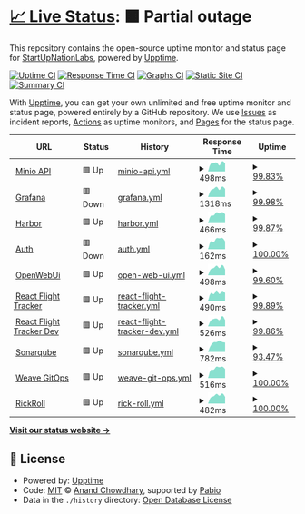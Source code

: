# [📈 Live Status](https://StartUpNationLabs.github.io/KubernetesUpptime): <!--live status--> **🟧 Partial outage**

This repository contains the open-source uptime monitor and status page for [StartUpNationLabs](https://StartUpNationLabs.github.io/KubernetesUpptime), powered by [Upptime](https://github.com/upptime/upptime).

[![Uptime CI](https://github.com/StartUpNationLabs/KubernetesUpptime/workflows/Uptime%20CI/badge.svg)](https://github.com/StartUpNationLabs/KubernetesUpptime/actions?query=workflow%3A%22Uptime+CI%22)
[![Response Time CI](https://github.com/StartUpNationLabs/KubernetesUpptime/workflows/Response%20Time%20CI/badge.svg)](https://github.com/StartUpNationLabs/KubernetesUpptime/actions?query=workflow%3A%22Response+Time+CI%22)
[![Graphs CI](https://github.com/StartUpNationLabs/KubernetesUpptime/workflows/Graphs%20CI/badge.svg)](https://github.com/StartUpNationLabs/KubernetesUpptime/actions?query=workflow%3A%22Graphs+CI%22)
[![Static Site CI](https://github.com/StartUpNationLabs/KubernetesUpptime/workflows/Static%20Site%20CI/badge.svg)](https://github.com/StartUpNationLabs/KubernetesUpptime/actions?query=workflow%3A%22Static+Site+CI%22)
[![Summary CI](https://github.com/StartUpNationLabs/KubernetesUpptime/workflows/Summary%20CI/badge.svg)](https://github.com/StartUpNationLabs/KubernetesUpptime/actions?query=workflow%3A%22Summary+CI%22)

With [Upptime](https://upptime.js.org), you can get your own unlimited and free uptime monitor and status page, powered entirely by a GitHub repository. We use [Issues](https://github.com/StartUpNationLabs/KubernetesUpptime/issues) as incident reports, [Actions](https://github.com/StartUpNationLabs/KubernetesUpptime/actions) as uptime monitors, and [Pages](https://StartUpNationLabs.github.io/KubernetesUpptime) for the status page.

<!--start: status pages-->
<!-- This summary is generated by Upptime (https://github.com/upptime/upptime) -->
<!-- Do not edit this manually, your changes will be overwritten -->
<!-- prettier-ignore -->
| URL | Status | History | Response Time | Uptime |
| --- | ------ | ------- | ------------- | ------ |
| <img alt="" src="https://icons.duckduckgo.com/ip3/api.minio-main.storage.apoorva64.com.ico" height="13"> [Minio API](https://api.minio-main.storage.apoorva64.com/minio/health/live) | 🟩 Up | [minio-api.yml](https://github.com/StartUpNationLabs/KubernetesUpptime/commits/HEAD/history/minio-api.yml) | <details><summary><img alt="Response time graph" src="./graphs/minio-api/response-time-week.png" height="20"> 498ms</summary><br><a href="https://StartUpNationLabs.github.io/KubernetesUpptime/history/minio-api"><img alt="Response time 498" src="https://img.shields.io/endpoint?url=https%3A%2F%2Fraw.githubusercontent.com%2FStartUpNationLabs%2FKubernetesUpptime%2FHEAD%2Fapi%2Fminio-api%2Fresponse-time.json"></a><br><a href="https://StartUpNationLabs.github.io/KubernetesUpptime/history/minio-api"><img alt="24-hour response time 488" src="https://img.shields.io/endpoint?url=https%3A%2F%2Fraw.githubusercontent.com%2FStartUpNationLabs%2FKubernetesUpptime%2FHEAD%2Fapi%2Fminio-api%2Fresponse-time-day.json"></a><br><a href="https://StartUpNationLabs.github.io/KubernetesUpptime/history/minio-api"><img alt="7-day response time 498" src="https://img.shields.io/endpoint?url=https%3A%2F%2Fraw.githubusercontent.com%2FStartUpNationLabs%2FKubernetesUpptime%2FHEAD%2Fapi%2Fminio-api%2Fresponse-time-week.json"></a><br><a href="https://StartUpNationLabs.github.io/KubernetesUpptime/history/minio-api"><img alt="30-day response time 498" src="https://img.shields.io/endpoint?url=https%3A%2F%2Fraw.githubusercontent.com%2FStartUpNationLabs%2FKubernetesUpptime%2FHEAD%2Fapi%2Fminio-api%2Fresponse-time-month.json"></a><br><a href="https://StartUpNationLabs.github.io/KubernetesUpptime/history/minio-api"><img alt="1-year response time 498" src="https://img.shields.io/endpoint?url=https%3A%2F%2Fraw.githubusercontent.com%2FStartUpNationLabs%2FKubernetesUpptime%2FHEAD%2Fapi%2Fminio-api%2Fresponse-time-year.json"></a></details> | <details><summary><a href="https://StartUpNationLabs.github.io/KubernetesUpptime/history/minio-api">99.83%</a></summary><a href="https://StartUpNationLabs.github.io/KubernetesUpptime/history/minio-api"><img alt="All-time uptime 99.83%" src="https://img.shields.io/endpoint?url=https%3A%2F%2Fraw.githubusercontent.com%2FStartUpNationLabs%2FKubernetesUpptime%2FHEAD%2Fapi%2Fminio-api%2Fuptime.json"></a><br><a href="https://StartUpNationLabs.github.io/KubernetesUpptime/history/minio-api"><img alt="24-hour uptime 99.31%" src="https://img.shields.io/endpoint?url=https%3A%2F%2Fraw.githubusercontent.com%2FStartUpNationLabs%2FKubernetesUpptime%2FHEAD%2Fapi%2Fminio-api%2Fuptime-day.json"></a><br><a href="https://StartUpNationLabs.github.io/KubernetesUpptime/history/minio-api"><img alt="7-day uptime 99.83%" src="https://img.shields.io/endpoint?url=https%3A%2F%2Fraw.githubusercontent.com%2FStartUpNationLabs%2FKubernetesUpptime%2FHEAD%2Fapi%2Fminio-api%2Fuptime-week.json"></a><br><a href="https://StartUpNationLabs.github.io/KubernetesUpptime/history/minio-api"><img alt="30-day uptime 99.83%" src="https://img.shields.io/endpoint?url=https%3A%2F%2Fraw.githubusercontent.com%2FStartUpNationLabs%2FKubernetesUpptime%2FHEAD%2Fapi%2Fminio-api%2Fuptime-month.json"></a><br><a href="https://StartUpNationLabs.github.io/KubernetesUpptime/history/minio-api"><img alt="1-year uptime 99.83%" src="https://img.shields.io/endpoint?url=https%3A%2F%2Fraw.githubusercontent.com%2FStartUpNationLabs%2FKubernetesUpptime%2FHEAD%2Fapi%2Fminio-api%2Fuptime-year.json"></a></details>
| <img alt="" src="https://icons.duckduckgo.com/ip3/grafana.monitoring.apoorva64.com.ico" height="13"> [Grafana](https://grafana.monitoring.apoorva64.com) | 🟥 Down | [grafana.yml](https://github.com/StartUpNationLabs/KubernetesUpptime/commits/HEAD/history/grafana.yml) | <details><summary><img alt="Response time graph" src="./graphs/grafana/response-time-week.png" height="20"> 1318ms</summary><br><a href="https://StartUpNationLabs.github.io/KubernetesUpptime/history/grafana"><img alt="Response time 1318" src="https://img.shields.io/endpoint?url=https%3A%2F%2Fraw.githubusercontent.com%2FStartUpNationLabs%2FKubernetesUpptime%2FHEAD%2Fapi%2Fgrafana%2Fresponse-time.json"></a><br><a href="https://StartUpNationLabs.github.io/KubernetesUpptime/history/grafana"><img alt="24-hour response time 1274" src="https://img.shields.io/endpoint?url=https%3A%2F%2Fraw.githubusercontent.com%2FStartUpNationLabs%2FKubernetesUpptime%2FHEAD%2Fapi%2Fgrafana%2Fresponse-time-day.json"></a><br><a href="https://StartUpNationLabs.github.io/KubernetesUpptime/history/grafana"><img alt="7-day response time 1318" src="https://img.shields.io/endpoint?url=https%3A%2F%2Fraw.githubusercontent.com%2FStartUpNationLabs%2FKubernetesUpptime%2FHEAD%2Fapi%2Fgrafana%2Fresponse-time-week.json"></a><br><a href="https://StartUpNationLabs.github.io/KubernetesUpptime/history/grafana"><img alt="30-day response time 1318" src="https://img.shields.io/endpoint?url=https%3A%2F%2Fraw.githubusercontent.com%2FStartUpNationLabs%2FKubernetesUpptime%2FHEAD%2Fapi%2Fgrafana%2Fresponse-time-month.json"></a><br><a href="https://StartUpNationLabs.github.io/KubernetesUpptime/history/grafana"><img alt="1-year response time 1318" src="https://img.shields.io/endpoint?url=https%3A%2F%2Fraw.githubusercontent.com%2FStartUpNationLabs%2FKubernetesUpptime%2FHEAD%2Fapi%2Fgrafana%2Fresponse-time-year.json"></a></details> | <details><summary><a href="https://StartUpNationLabs.github.io/KubernetesUpptime/history/grafana">99.98%</a></summary><a href="https://StartUpNationLabs.github.io/KubernetesUpptime/history/grafana"><img alt="All-time uptime 99.98%" src="https://img.shields.io/endpoint?url=https%3A%2F%2Fraw.githubusercontent.com%2FStartUpNationLabs%2FKubernetesUpptime%2FHEAD%2Fapi%2Fgrafana%2Fuptime.json"></a><br><a href="https://StartUpNationLabs.github.io/KubernetesUpptime/history/grafana"><img alt="24-hour uptime 99.88%" src="https://img.shields.io/endpoint?url=https%3A%2F%2Fraw.githubusercontent.com%2FStartUpNationLabs%2FKubernetesUpptime%2FHEAD%2Fapi%2Fgrafana%2Fuptime-day.json"></a><br><a href="https://StartUpNationLabs.github.io/KubernetesUpptime/history/grafana"><img alt="7-day uptime 99.98%" src="https://img.shields.io/endpoint?url=https%3A%2F%2Fraw.githubusercontent.com%2FStartUpNationLabs%2FKubernetesUpptime%2FHEAD%2Fapi%2Fgrafana%2Fuptime-week.json"></a><br><a href="https://StartUpNationLabs.github.io/KubernetesUpptime/history/grafana"><img alt="30-day uptime 99.98%" src="https://img.shields.io/endpoint?url=https%3A%2F%2Fraw.githubusercontent.com%2FStartUpNationLabs%2FKubernetesUpptime%2FHEAD%2Fapi%2Fgrafana%2Fuptime-month.json"></a><br><a href="https://StartUpNationLabs.github.io/KubernetesUpptime/history/grafana"><img alt="1-year uptime 99.98%" src="https://img.shields.io/endpoint?url=https%3A%2F%2Fraw.githubusercontent.com%2FStartUpNationLabs%2FKubernetesUpptime%2FHEAD%2Fapi%2Fgrafana%2Fuptime-year.json"></a></details>
| <img alt="" src="https://icons.duckduckgo.com/ip3/harbor.devops-tools.apoorva64.com.ico" height="13"> [Harbor](https://harbor.devops-tools.apoorva64.com) | 🟩 Up | [harbor.yml](https://github.com/StartUpNationLabs/KubernetesUpptime/commits/HEAD/history/harbor.yml) | <details><summary><img alt="Response time graph" src="./graphs/harbor/response-time-week.png" height="20"> 466ms</summary><br><a href="https://StartUpNationLabs.github.io/KubernetesUpptime/history/harbor"><img alt="Response time 466" src="https://img.shields.io/endpoint?url=https%3A%2F%2Fraw.githubusercontent.com%2FStartUpNationLabs%2FKubernetesUpptime%2FHEAD%2Fapi%2Fharbor%2Fresponse-time.json"></a><br><a href="https://StartUpNationLabs.github.io/KubernetesUpptime/history/harbor"><img alt="24-hour response time 426" src="https://img.shields.io/endpoint?url=https%3A%2F%2Fraw.githubusercontent.com%2FStartUpNationLabs%2FKubernetesUpptime%2FHEAD%2Fapi%2Fharbor%2Fresponse-time-day.json"></a><br><a href="https://StartUpNationLabs.github.io/KubernetesUpptime/history/harbor"><img alt="7-day response time 466" src="https://img.shields.io/endpoint?url=https%3A%2F%2Fraw.githubusercontent.com%2FStartUpNationLabs%2FKubernetesUpptime%2FHEAD%2Fapi%2Fharbor%2Fresponse-time-week.json"></a><br><a href="https://StartUpNationLabs.github.io/KubernetesUpptime/history/harbor"><img alt="30-day response time 466" src="https://img.shields.io/endpoint?url=https%3A%2F%2Fraw.githubusercontent.com%2FStartUpNationLabs%2FKubernetesUpptime%2FHEAD%2Fapi%2Fharbor%2Fresponse-time-month.json"></a><br><a href="https://StartUpNationLabs.github.io/KubernetesUpptime/history/harbor"><img alt="1-year response time 466" src="https://img.shields.io/endpoint?url=https%3A%2F%2Fraw.githubusercontent.com%2FStartUpNationLabs%2FKubernetesUpptime%2FHEAD%2Fapi%2Fharbor%2Fresponse-time-year.json"></a></details> | <details><summary><a href="https://StartUpNationLabs.github.io/KubernetesUpptime/history/harbor">99.87%</a></summary><a href="https://StartUpNationLabs.github.io/KubernetesUpptime/history/harbor"><img alt="All-time uptime 99.87%" src="https://img.shields.io/endpoint?url=https%3A%2F%2Fraw.githubusercontent.com%2FStartUpNationLabs%2FKubernetesUpptime%2FHEAD%2Fapi%2Fharbor%2Fuptime.json"></a><br><a href="https://StartUpNationLabs.github.io/KubernetesUpptime/history/harbor"><img alt="24-hour uptime 99.30%" src="https://img.shields.io/endpoint?url=https%3A%2F%2Fraw.githubusercontent.com%2FStartUpNationLabs%2FKubernetesUpptime%2FHEAD%2Fapi%2Fharbor%2Fuptime-day.json"></a><br><a href="https://StartUpNationLabs.github.io/KubernetesUpptime/history/harbor"><img alt="7-day uptime 99.87%" src="https://img.shields.io/endpoint?url=https%3A%2F%2Fraw.githubusercontent.com%2FStartUpNationLabs%2FKubernetesUpptime%2FHEAD%2Fapi%2Fharbor%2Fuptime-week.json"></a><br><a href="https://StartUpNationLabs.github.io/KubernetesUpptime/history/harbor"><img alt="30-day uptime 99.87%" src="https://img.shields.io/endpoint?url=https%3A%2F%2Fraw.githubusercontent.com%2FStartUpNationLabs%2FKubernetesUpptime%2FHEAD%2Fapi%2Fharbor%2Fuptime-month.json"></a><br><a href="https://StartUpNationLabs.github.io/KubernetesUpptime/history/harbor"><img alt="1-year uptime 99.87%" src="https://img.shields.io/endpoint?url=https%3A%2F%2Fraw.githubusercontent.com%2FStartUpNationLabs%2FKubernetesUpptime%2FHEAD%2Fapi%2Fharbor%2Fuptime-year.json"></a></details>
| <img alt="" src="https://icons.duckduckgo.com/ip3/keycloak.auth.apoorva64.com.ico" height="13"> [Auth](https://keycloak.auth.apoorva64.com) | 🟥 Down | [auth.yml](https://github.com/StartUpNationLabs/KubernetesUpptime/commits/HEAD/history/auth.yml) | <details><summary><img alt="Response time graph" src="./graphs/auth/response-time-week.png" height="20"> 162ms</summary><br><a href="https://StartUpNationLabs.github.io/KubernetesUpptime/history/auth"><img alt="Response time 162" src="https://img.shields.io/endpoint?url=https%3A%2F%2Fraw.githubusercontent.com%2FStartUpNationLabs%2FKubernetesUpptime%2FHEAD%2Fapi%2Fauth%2Fresponse-time.json"></a><br><a href="https://StartUpNationLabs.github.io/KubernetesUpptime/history/auth"><img alt="24-hour response time 134" src="https://img.shields.io/endpoint?url=https%3A%2F%2Fraw.githubusercontent.com%2FStartUpNationLabs%2FKubernetesUpptime%2FHEAD%2Fapi%2Fauth%2Fresponse-time-day.json"></a><br><a href="https://StartUpNationLabs.github.io/KubernetesUpptime/history/auth"><img alt="7-day response time 162" src="https://img.shields.io/endpoint?url=https%3A%2F%2Fraw.githubusercontent.com%2FStartUpNationLabs%2FKubernetesUpptime%2FHEAD%2Fapi%2Fauth%2Fresponse-time-week.json"></a><br><a href="https://StartUpNationLabs.github.io/KubernetesUpptime/history/auth"><img alt="30-day response time 162" src="https://img.shields.io/endpoint?url=https%3A%2F%2Fraw.githubusercontent.com%2FStartUpNationLabs%2FKubernetesUpptime%2FHEAD%2Fapi%2Fauth%2Fresponse-time-month.json"></a><br><a href="https://StartUpNationLabs.github.io/KubernetesUpptime/history/auth"><img alt="1-year response time 162" src="https://img.shields.io/endpoint?url=https%3A%2F%2Fraw.githubusercontent.com%2FStartUpNationLabs%2FKubernetesUpptime%2FHEAD%2Fapi%2Fauth%2Fresponse-time-year.json"></a></details> | <details><summary><a href="https://StartUpNationLabs.github.io/KubernetesUpptime/history/auth">100.00%</a></summary><a href="https://StartUpNationLabs.github.io/KubernetesUpptime/history/auth"><img alt="All-time uptime 100.00%" src="https://img.shields.io/endpoint?url=https%3A%2F%2Fraw.githubusercontent.com%2FStartUpNationLabs%2FKubernetesUpptime%2FHEAD%2Fapi%2Fauth%2Fuptime.json"></a><br><a href="https://StartUpNationLabs.github.io/KubernetesUpptime/history/auth"><img alt="24-hour uptime 99.98%" src="https://img.shields.io/endpoint?url=https%3A%2F%2Fraw.githubusercontent.com%2FStartUpNationLabs%2FKubernetesUpptime%2FHEAD%2Fapi%2Fauth%2Fuptime-day.json"></a><br><a href="https://StartUpNationLabs.github.io/KubernetesUpptime/history/auth"><img alt="7-day uptime 100.00%" src="https://img.shields.io/endpoint?url=https%3A%2F%2Fraw.githubusercontent.com%2FStartUpNationLabs%2FKubernetesUpptime%2FHEAD%2Fapi%2Fauth%2Fuptime-week.json"></a><br><a href="https://StartUpNationLabs.github.io/KubernetesUpptime/history/auth"><img alt="30-day uptime 100.00%" src="https://img.shields.io/endpoint?url=https%3A%2F%2Fraw.githubusercontent.com%2FStartUpNationLabs%2FKubernetesUpptime%2FHEAD%2Fapi%2Fauth%2Fuptime-month.json"></a><br><a href="https://StartUpNationLabs.github.io/KubernetesUpptime/history/auth"><img alt="1-year uptime 100.00%" src="https://img.shields.io/endpoint?url=https%3A%2F%2Fraw.githubusercontent.com%2FStartUpNationLabs%2FKubernetesUpptime%2FHEAD%2Fapi%2Fauth%2Fuptime-year.json"></a></details>
| <img alt="" src="https://icons.duckduckgo.com/ip3/open-webui.ai.apoorva64.com.ico" height="13"> [OpenWebUi](https://open-webui.ai.apoorva64.com) | 🟩 Up | [open-web-ui.yml](https://github.com/StartUpNationLabs/KubernetesUpptime/commits/HEAD/history/open-web-ui.yml) | <details><summary><img alt="Response time graph" src="./graphs/open-web-ui/response-time-week.png" height="20"> 498ms</summary><br><a href="https://StartUpNationLabs.github.io/KubernetesUpptime/history/open-web-ui"><img alt="Response time 498" src="https://img.shields.io/endpoint?url=https%3A%2F%2Fraw.githubusercontent.com%2FStartUpNationLabs%2FKubernetesUpptime%2FHEAD%2Fapi%2Fopen-web-ui%2Fresponse-time.json"></a><br><a href="https://StartUpNationLabs.github.io/KubernetesUpptime/history/open-web-ui"><img alt="24-hour response time 390" src="https://img.shields.io/endpoint?url=https%3A%2F%2Fraw.githubusercontent.com%2FStartUpNationLabs%2FKubernetesUpptime%2FHEAD%2Fapi%2Fopen-web-ui%2Fresponse-time-day.json"></a><br><a href="https://StartUpNationLabs.github.io/KubernetesUpptime/history/open-web-ui"><img alt="7-day response time 498" src="https://img.shields.io/endpoint?url=https%3A%2F%2Fraw.githubusercontent.com%2FStartUpNationLabs%2FKubernetesUpptime%2FHEAD%2Fapi%2Fopen-web-ui%2Fresponse-time-week.json"></a><br><a href="https://StartUpNationLabs.github.io/KubernetesUpptime/history/open-web-ui"><img alt="30-day response time 498" src="https://img.shields.io/endpoint?url=https%3A%2F%2Fraw.githubusercontent.com%2FStartUpNationLabs%2FKubernetesUpptime%2FHEAD%2Fapi%2Fopen-web-ui%2Fresponse-time-month.json"></a><br><a href="https://StartUpNationLabs.github.io/KubernetesUpptime/history/open-web-ui"><img alt="1-year response time 498" src="https://img.shields.io/endpoint?url=https%3A%2F%2Fraw.githubusercontent.com%2FStartUpNationLabs%2FKubernetesUpptime%2FHEAD%2Fapi%2Fopen-web-ui%2Fresponse-time-year.json"></a></details> | <details><summary><a href="https://StartUpNationLabs.github.io/KubernetesUpptime/history/open-web-ui">99.60%</a></summary><a href="https://StartUpNationLabs.github.io/KubernetesUpptime/history/open-web-ui"><img alt="All-time uptime 99.60%" src="https://img.shields.io/endpoint?url=https%3A%2F%2Fraw.githubusercontent.com%2FStartUpNationLabs%2FKubernetesUpptime%2FHEAD%2Fapi%2Fopen-web-ui%2Fuptime.json"></a><br><a href="https://StartUpNationLabs.github.io/KubernetesUpptime/history/open-web-ui"><img alt="24-hour uptime 97.80%" src="https://img.shields.io/endpoint?url=https%3A%2F%2Fraw.githubusercontent.com%2FStartUpNationLabs%2FKubernetesUpptime%2FHEAD%2Fapi%2Fopen-web-ui%2Fuptime-day.json"></a><br><a href="https://StartUpNationLabs.github.io/KubernetesUpptime/history/open-web-ui"><img alt="7-day uptime 99.60%" src="https://img.shields.io/endpoint?url=https%3A%2F%2Fraw.githubusercontent.com%2FStartUpNationLabs%2FKubernetesUpptime%2FHEAD%2Fapi%2Fopen-web-ui%2Fuptime-week.json"></a><br><a href="https://StartUpNationLabs.github.io/KubernetesUpptime/history/open-web-ui"><img alt="30-day uptime 99.60%" src="https://img.shields.io/endpoint?url=https%3A%2F%2Fraw.githubusercontent.com%2FStartUpNationLabs%2FKubernetesUpptime%2FHEAD%2Fapi%2Fopen-web-ui%2Fuptime-month.json"></a><br><a href="https://StartUpNationLabs.github.io/KubernetesUpptime/history/open-web-ui"><img alt="1-year uptime 99.60%" src="https://img.shields.io/endpoint?url=https%3A%2F%2Fraw.githubusercontent.com%2FStartUpNationLabs%2FKubernetesUpptime%2FHEAD%2Fapi%2Fopen-web-ui%2Fuptime-year.json"></a></details>
| <img alt="" src="https://icons.duckduckgo.com/ip3/react-flight-tracker.apoorva64.com.ico" height="13"> [React Flight Tracker](https://react-flight-tracker.apoorva64.com) | 🟩 Up | [react-flight-tracker.yml](https://github.com/StartUpNationLabs/KubernetesUpptime/commits/HEAD/history/react-flight-tracker.yml) | <details><summary><img alt="Response time graph" src="./graphs/react-flight-tracker/response-time-week.png" height="20"> 490ms</summary><br><a href="https://StartUpNationLabs.github.io/KubernetesUpptime/history/react-flight-tracker"><img alt="Response time 490" src="https://img.shields.io/endpoint?url=https%3A%2F%2Fraw.githubusercontent.com%2FStartUpNationLabs%2FKubernetesUpptime%2FHEAD%2Fapi%2Freact-flight-tracker%2Fresponse-time.json"></a><br><a href="https://StartUpNationLabs.github.io/KubernetesUpptime/history/react-flight-tracker"><img alt="24-hour response time 459" src="https://img.shields.io/endpoint?url=https%3A%2F%2Fraw.githubusercontent.com%2FStartUpNationLabs%2FKubernetesUpptime%2FHEAD%2Fapi%2Freact-flight-tracker%2Fresponse-time-day.json"></a><br><a href="https://StartUpNationLabs.github.io/KubernetesUpptime/history/react-flight-tracker"><img alt="7-day response time 490" src="https://img.shields.io/endpoint?url=https%3A%2F%2Fraw.githubusercontent.com%2FStartUpNationLabs%2FKubernetesUpptime%2FHEAD%2Fapi%2Freact-flight-tracker%2Fresponse-time-week.json"></a><br><a href="https://StartUpNationLabs.github.io/KubernetesUpptime/history/react-flight-tracker"><img alt="30-day response time 490" src="https://img.shields.io/endpoint?url=https%3A%2F%2Fraw.githubusercontent.com%2FStartUpNationLabs%2FKubernetesUpptime%2FHEAD%2Fapi%2Freact-flight-tracker%2Fresponse-time-month.json"></a><br><a href="https://StartUpNationLabs.github.io/KubernetesUpptime/history/react-flight-tracker"><img alt="1-year response time 490" src="https://img.shields.io/endpoint?url=https%3A%2F%2Fraw.githubusercontent.com%2FStartUpNationLabs%2FKubernetesUpptime%2FHEAD%2Fapi%2Freact-flight-tracker%2Fresponse-time-year.json"></a></details> | <details><summary><a href="https://StartUpNationLabs.github.io/KubernetesUpptime/history/react-flight-tracker">99.89%</a></summary><a href="https://StartUpNationLabs.github.io/KubernetesUpptime/history/react-flight-tracker"><img alt="All-time uptime 99.89%" src="https://img.shields.io/endpoint?url=https%3A%2F%2Fraw.githubusercontent.com%2FStartUpNationLabs%2FKubernetesUpptime%2FHEAD%2Fapi%2Freact-flight-tracker%2Fuptime.json"></a><br><a href="https://StartUpNationLabs.github.io/KubernetesUpptime/history/react-flight-tracker"><img alt="24-hour uptime 99.41%" src="https://img.shields.io/endpoint?url=https%3A%2F%2Fraw.githubusercontent.com%2FStartUpNationLabs%2FKubernetesUpptime%2FHEAD%2Fapi%2Freact-flight-tracker%2Fuptime-day.json"></a><br><a href="https://StartUpNationLabs.github.io/KubernetesUpptime/history/react-flight-tracker"><img alt="7-day uptime 99.89%" src="https://img.shields.io/endpoint?url=https%3A%2F%2Fraw.githubusercontent.com%2FStartUpNationLabs%2FKubernetesUpptime%2FHEAD%2Fapi%2Freact-flight-tracker%2Fuptime-week.json"></a><br><a href="https://StartUpNationLabs.github.io/KubernetesUpptime/history/react-flight-tracker"><img alt="30-day uptime 99.89%" src="https://img.shields.io/endpoint?url=https%3A%2F%2Fraw.githubusercontent.com%2FStartUpNationLabs%2FKubernetesUpptime%2FHEAD%2Fapi%2Freact-flight-tracker%2Fuptime-month.json"></a><br><a href="https://StartUpNationLabs.github.io/KubernetesUpptime/history/react-flight-tracker"><img alt="1-year uptime 99.89%" src="https://img.shields.io/endpoint?url=https%3A%2F%2Fraw.githubusercontent.com%2FStartUpNationLabs%2FKubernetesUpptime%2FHEAD%2Fapi%2Freact-flight-tracker%2Fuptime-year.json"></a></details>
| <img alt="" src="https://icons.duckduckgo.com/ip3/react-flight-tracker.dev.apoorva64.com.ico" height="13"> [React Flight Tracker Dev](https://react-flight-tracker.dev.apoorva64.com) | 🟩 Up | [react-flight-tracker-dev.yml](https://github.com/StartUpNationLabs/KubernetesUpptime/commits/HEAD/history/react-flight-tracker-dev.yml) | <details><summary><img alt="Response time graph" src="./graphs/react-flight-tracker-dev/response-time-week.png" height="20"> 526ms</summary><br><a href="https://StartUpNationLabs.github.io/KubernetesUpptime/history/react-flight-tracker-dev"><img alt="Response time 526" src="https://img.shields.io/endpoint?url=https%3A%2F%2Fraw.githubusercontent.com%2FStartUpNationLabs%2FKubernetesUpptime%2FHEAD%2Fapi%2Freact-flight-tracker-dev%2Fresponse-time.json"></a><br><a href="https://StartUpNationLabs.github.io/KubernetesUpptime/history/react-flight-tracker-dev"><img alt="24-hour response time 539" src="https://img.shields.io/endpoint?url=https%3A%2F%2Fraw.githubusercontent.com%2FStartUpNationLabs%2FKubernetesUpptime%2FHEAD%2Fapi%2Freact-flight-tracker-dev%2Fresponse-time-day.json"></a><br><a href="https://StartUpNationLabs.github.io/KubernetesUpptime/history/react-flight-tracker-dev"><img alt="7-day response time 526" src="https://img.shields.io/endpoint?url=https%3A%2F%2Fraw.githubusercontent.com%2FStartUpNationLabs%2FKubernetesUpptime%2FHEAD%2Fapi%2Freact-flight-tracker-dev%2Fresponse-time-week.json"></a><br><a href="https://StartUpNationLabs.github.io/KubernetesUpptime/history/react-flight-tracker-dev"><img alt="30-day response time 526" src="https://img.shields.io/endpoint?url=https%3A%2F%2Fraw.githubusercontent.com%2FStartUpNationLabs%2FKubernetesUpptime%2FHEAD%2Fapi%2Freact-flight-tracker-dev%2Fresponse-time-month.json"></a><br><a href="https://StartUpNationLabs.github.io/KubernetesUpptime/history/react-flight-tracker-dev"><img alt="1-year response time 526" src="https://img.shields.io/endpoint?url=https%3A%2F%2Fraw.githubusercontent.com%2FStartUpNationLabs%2FKubernetesUpptime%2FHEAD%2Fapi%2Freact-flight-tracker-dev%2Fresponse-time-year.json"></a></details> | <details><summary><a href="https://StartUpNationLabs.github.io/KubernetesUpptime/history/react-flight-tracker-dev">99.86%</a></summary><a href="https://StartUpNationLabs.github.io/KubernetesUpptime/history/react-flight-tracker-dev"><img alt="All-time uptime 99.86%" src="https://img.shields.io/endpoint?url=https%3A%2F%2Fraw.githubusercontent.com%2FStartUpNationLabs%2FKubernetesUpptime%2FHEAD%2Fapi%2Freact-flight-tracker-dev%2Fuptime.json"></a><br><a href="https://StartUpNationLabs.github.io/KubernetesUpptime/history/react-flight-tracker-dev"><img alt="24-hour uptime 99.23%" src="https://img.shields.io/endpoint?url=https%3A%2F%2Fraw.githubusercontent.com%2FStartUpNationLabs%2FKubernetesUpptime%2FHEAD%2Fapi%2Freact-flight-tracker-dev%2Fuptime-day.json"></a><br><a href="https://StartUpNationLabs.github.io/KubernetesUpptime/history/react-flight-tracker-dev"><img alt="7-day uptime 99.86%" src="https://img.shields.io/endpoint?url=https%3A%2F%2Fraw.githubusercontent.com%2FStartUpNationLabs%2FKubernetesUpptime%2FHEAD%2Fapi%2Freact-flight-tracker-dev%2Fuptime-week.json"></a><br><a href="https://StartUpNationLabs.github.io/KubernetesUpptime/history/react-flight-tracker-dev"><img alt="30-day uptime 99.86%" src="https://img.shields.io/endpoint?url=https%3A%2F%2Fraw.githubusercontent.com%2FStartUpNationLabs%2FKubernetesUpptime%2FHEAD%2Fapi%2Freact-flight-tracker-dev%2Fuptime-month.json"></a><br><a href="https://StartUpNationLabs.github.io/KubernetesUpptime/history/react-flight-tracker-dev"><img alt="1-year uptime 99.86%" src="https://img.shields.io/endpoint?url=https%3A%2F%2Fraw.githubusercontent.com%2FStartUpNationLabs%2FKubernetesUpptime%2FHEAD%2Fapi%2Freact-flight-tracker-dev%2Fuptime-year.json"></a></details>
| <img alt="" src="https://icons.duckduckgo.com/ip3/sonarqube.devops-tools.apoorva64.com.ico" height="13"> [Sonarqube](https://sonarqube.devops-tools.apoorva64.com) | 🟩 Up | [sonarqube.yml](https://github.com/StartUpNationLabs/KubernetesUpptime/commits/HEAD/history/sonarqube.yml) | <details><summary><img alt="Response time graph" src="./graphs/sonarqube/response-time-week.png" height="20"> 782ms</summary><br><a href="https://StartUpNationLabs.github.io/KubernetesUpptime/history/sonarqube"><img alt="Response time 782" src="https://img.shields.io/endpoint?url=https%3A%2F%2Fraw.githubusercontent.com%2FStartUpNationLabs%2FKubernetesUpptime%2FHEAD%2Fapi%2Fsonarqube%2Fresponse-time.json"></a><br><a href="https://StartUpNationLabs.github.io/KubernetesUpptime/history/sonarqube"><img alt="24-hour response time 734" src="https://img.shields.io/endpoint?url=https%3A%2F%2Fraw.githubusercontent.com%2FStartUpNationLabs%2FKubernetesUpptime%2FHEAD%2Fapi%2Fsonarqube%2Fresponse-time-day.json"></a><br><a href="https://StartUpNationLabs.github.io/KubernetesUpptime/history/sonarqube"><img alt="7-day response time 782" src="https://img.shields.io/endpoint?url=https%3A%2F%2Fraw.githubusercontent.com%2FStartUpNationLabs%2FKubernetesUpptime%2FHEAD%2Fapi%2Fsonarqube%2Fresponse-time-week.json"></a><br><a href="https://StartUpNationLabs.github.io/KubernetesUpptime/history/sonarqube"><img alt="30-day response time 782" src="https://img.shields.io/endpoint?url=https%3A%2F%2Fraw.githubusercontent.com%2FStartUpNationLabs%2FKubernetesUpptime%2FHEAD%2Fapi%2Fsonarqube%2Fresponse-time-month.json"></a><br><a href="https://StartUpNationLabs.github.io/KubernetesUpptime/history/sonarqube"><img alt="1-year response time 782" src="https://img.shields.io/endpoint?url=https%3A%2F%2Fraw.githubusercontent.com%2FStartUpNationLabs%2FKubernetesUpptime%2FHEAD%2Fapi%2Fsonarqube%2Fresponse-time-year.json"></a></details> | <details><summary><a href="https://StartUpNationLabs.github.io/KubernetesUpptime/history/sonarqube">93.47%</a></summary><a href="https://StartUpNationLabs.github.io/KubernetesUpptime/history/sonarqube"><img alt="All-time uptime 93.47%" src="https://img.shields.io/endpoint?url=https%3A%2F%2Fraw.githubusercontent.com%2FStartUpNationLabs%2FKubernetesUpptime%2FHEAD%2Fapi%2Fsonarqube%2Fuptime.json"></a><br><a href="https://StartUpNationLabs.github.io/KubernetesUpptime/history/sonarqube"><img alt="24-hour uptime 64.18%" src="https://img.shields.io/endpoint?url=https%3A%2F%2Fraw.githubusercontent.com%2FStartUpNationLabs%2FKubernetesUpptime%2FHEAD%2Fapi%2Fsonarqube%2Fuptime-day.json"></a><br><a href="https://StartUpNationLabs.github.io/KubernetesUpptime/history/sonarqube"><img alt="7-day uptime 93.47%" src="https://img.shields.io/endpoint?url=https%3A%2F%2Fraw.githubusercontent.com%2FStartUpNationLabs%2FKubernetesUpptime%2FHEAD%2Fapi%2Fsonarqube%2Fuptime-week.json"></a><br><a href="https://StartUpNationLabs.github.io/KubernetesUpptime/history/sonarqube"><img alt="30-day uptime 93.47%" src="https://img.shields.io/endpoint?url=https%3A%2F%2Fraw.githubusercontent.com%2FStartUpNationLabs%2FKubernetesUpptime%2FHEAD%2Fapi%2Fsonarqube%2Fuptime-month.json"></a><br><a href="https://StartUpNationLabs.github.io/KubernetesUpptime/history/sonarqube"><img alt="1-year uptime 93.47%" src="https://img.shields.io/endpoint?url=https%3A%2F%2Fraw.githubusercontent.com%2FStartUpNationLabs%2FKubernetesUpptime%2FHEAD%2Fapi%2Fsonarqube%2Fuptime-year.json"></a></details>
| <img alt="" src="https://icons.duckduckgo.com/ip3/weave-gitops.devops-tools.apoorva64.com.ico" height="13"> [Weave GitOps](https://weave-gitops.devops-tools.apoorva64.com) | 🟩 Up | [weave-git-ops.yml](https://github.com/StartUpNationLabs/KubernetesUpptime/commits/HEAD/history/weave-git-ops.yml) | <details><summary><img alt="Response time graph" src="./graphs/weave-git-ops/response-time-week.png" height="20"> 516ms</summary><br><a href="https://StartUpNationLabs.github.io/KubernetesUpptime/history/weave-git-ops"><img alt="Response time 516" src="https://img.shields.io/endpoint?url=https%3A%2F%2Fraw.githubusercontent.com%2FStartUpNationLabs%2FKubernetesUpptime%2FHEAD%2Fapi%2Fweave-git-ops%2Fresponse-time.json"></a><br><a href="https://StartUpNationLabs.github.io/KubernetesUpptime/history/weave-git-ops"><img alt="24-hour response time 467" src="https://img.shields.io/endpoint?url=https%3A%2F%2Fraw.githubusercontent.com%2FStartUpNationLabs%2FKubernetesUpptime%2FHEAD%2Fapi%2Fweave-git-ops%2Fresponse-time-day.json"></a><br><a href="https://StartUpNationLabs.github.io/KubernetesUpptime/history/weave-git-ops"><img alt="7-day response time 516" src="https://img.shields.io/endpoint?url=https%3A%2F%2Fraw.githubusercontent.com%2FStartUpNationLabs%2FKubernetesUpptime%2FHEAD%2Fapi%2Fweave-git-ops%2Fresponse-time-week.json"></a><br><a href="https://StartUpNationLabs.github.io/KubernetesUpptime/history/weave-git-ops"><img alt="30-day response time 516" src="https://img.shields.io/endpoint?url=https%3A%2F%2Fraw.githubusercontent.com%2FStartUpNationLabs%2FKubernetesUpptime%2FHEAD%2Fapi%2Fweave-git-ops%2Fresponse-time-month.json"></a><br><a href="https://StartUpNationLabs.github.io/KubernetesUpptime/history/weave-git-ops"><img alt="1-year response time 516" src="https://img.shields.io/endpoint?url=https%3A%2F%2Fraw.githubusercontent.com%2FStartUpNationLabs%2FKubernetesUpptime%2FHEAD%2Fapi%2Fweave-git-ops%2Fresponse-time-year.json"></a></details> | <details><summary><a href="https://StartUpNationLabs.github.io/KubernetesUpptime/history/weave-git-ops">100.00%</a></summary><a href="https://StartUpNationLabs.github.io/KubernetesUpptime/history/weave-git-ops"><img alt="All-time uptime 100.00%" src="https://img.shields.io/endpoint?url=https%3A%2F%2Fraw.githubusercontent.com%2FStartUpNationLabs%2FKubernetesUpptime%2FHEAD%2Fapi%2Fweave-git-ops%2Fuptime.json"></a><br><a href="https://StartUpNationLabs.github.io/KubernetesUpptime/history/weave-git-ops"><img alt="24-hour uptime 100.00%" src="https://img.shields.io/endpoint?url=https%3A%2F%2Fraw.githubusercontent.com%2FStartUpNationLabs%2FKubernetesUpptime%2FHEAD%2Fapi%2Fweave-git-ops%2Fuptime-day.json"></a><br><a href="https://StartUpNationLabs.github.io/KubernetesUpptime/history/weave-git-ops"><img alt="7-day uptime 100.00%" src="https://img.shields.io/endpoint?url=https%3A%2F%2Fraw.githubusercontent.com%2FStartUpNationLabs%2FKubernetesUpptime%2FHEAD%2Fapi%2Fweave-git-ops%2Fuptime-week.json"></a><br><a href="https://StartUpNationLabs.github.io/KubernetesUpptime/history/weave-git-ops"><img alt="30-day uptime 100.00%" src="https://img.shields.io/endpoint?url=https%3A%2F%2Fraw.githubusercontent.com%2FStartUpNationLabs%2FKubernetesUpptime%2FHEAD%2Fapi%2Fweave-git-ops%2Fuptime-month.json"></a><br><a href="https://StartUpNationLabs.github.io/KubernetesUpptime/history/weave-git-ops"><img alt="1-year uptime 100.00%" src="https://img.shields.io/endpoint?url=https%3A%2F%2Fraw.githubusercontent.com%2FStartUpNationLabs%2FKubernetesUpptime%2FHEAD%2Fapi%2Fweave-git-ops%2Fuptime-year.json"></a></details>
| <img alt="" src="https://icons.duckduckgo.com/ip3/yes.apoorva64.com.ico" height="13"> [RickRoll](https://yes.apoorva64.com) | 🟩 Up | [rick-roll.yml](https://github.com/StartUpNationLabs/KubernetesUpptime/commits/HEAD/history/rick-roll.yml) | <details><summary><img alt="Response time graph" src="./graphs/rick-roll/response-time-week.png" height="20"> 482ms</summary><br><a href="https://StartUpNationLabs.github.io/KubernetesUpptime/history/rick-roll"><img alt="Response time 482" src="https://img.shields.io/endpoint?url=https%3A%2F%2Fraw.githubusercontent.com%2FStartUpNationLabs%2FKubernetesUpptime%2FHEAD%2Fapi%2Frick-roll%2Fresponse-time.json"></a><br><a href="https://StartUpNationLabs.github.io/KubernetesUpptime/history/rick-roll"><img alt="24-hour response time 404" src="https://img.shields.io/endpoint?url=https%3A%2F%2Fraw.githubusercontent.com%2FStartUpNationLabs%2FKubernetesUpptime%2FHEAD%2Fapi%2Frick-roll%2Fresponse-time-day.json"></a><br><a href="https://StartUpNationLabs.github.io/KubernetesUpptime/history/rick-roll"><img alt="7-day response time 482" src="https://img.shields.io/endpoint?url=https%3A%2F%2Fraw.githubusercontent.com%2FStartUpNationLabs%2FKubernetesUpptime%2FHEAD%2Fapi%2Frick-roll%2Fresponse-time-week.json"></a><br><a href="https://StartUpNationLabs.github.io/KubernetesUpptime/history/rick-roll"><img alt="30-day response time 482" src="https://img.shields.io/endpoint?url=https%3A%2F%2Fraw.githubusercontent.com%2FStartUpNationLabs%2FKubernetesUpptime%2FHEAD%2Fapi%2Frick-roll%2Fresponse-time-month.json"></a><br><a href="https://StartUpNationLabs.github.io/KubernetesUpptime/history/rick-roll"><img alt="1-year response time 482" src="https://img.shields.io/endpoint?url=https%3A%2F%2Fraw.githubusercontent.com%2FStartUpNationLabs%2FKubernetesUpptime%2FHEAD%2Fapi%2Frick-roll%2Fresponse-time-year.json"></a></details> | <details><summary><a href="https://StartUpNationLabs.github.io/KubernetesUpptime/history/rick-roll">100.00%</a></summary><a href="https://StartUpNationLabs.github.io/KubernetesUpptime/history/rick-roll"><img alt="All-time uptime 100.00%" src="https://img.shields.io/endpoint?url=https%3A%2F%2Fraw.githubusercontent.com%2FStartUpNationLabs%2FKubernetesUpptime%2FHEAD%2Fapi%2Frick-roll%2Fuptime.json"></a><br><a href="https://StartUpNationLabs.github.io/KubernetesUpptime/history/rick-roll"><img alt="24-hour uptime 100.00%" src="https://img.shields.io/endpoint?url=https%3A%2F%2Fraw.githubusercontent.com%2FStartUpNationLabs%2FKubernetesUpptime%2FHEAD%2Fapi%2Frick-roll%2Fuptime-day.json"></a><br><a href="https://StartUpNationLabs.github.io/KubernetesUpptime/history/rick-roll"><img alt="7-day uptime 100.00%" src="https://img.shields.io/endpoint?url=https%3A%2F%2Fraw.githubusercontent.com%2FStartUpNationLabs%2FKubernetesUpptime%2FHEAD%2Fapi%2Frick-roll%2Fuptime-week.json"></a><br><a href="https://StartUpNationLabs.github.io/KubernetesUpptime/history/rick-roll"><img alt="30-day uptime 100.00%" src="https://img.shields.io/endpoint?url=https%3A%2F%2Fraw.githubusercontent.com%2FStartUpNationLabs%2FKubernetesUpptime%2FHEAD%2Fapi%2Frick-roll%2Fuptime-month.json"></a><br><a href="https://StartUpNationLabs.github.io/KubernetesUpptime/history/rick-roll"><img alt="1-year uptime 100.00%" src="https://img.shields.io/endpoint?url=https%3A%2F%2Fraw.githubusercontent.com%2FStartUpNationLabs%2FKubernetesUpptime%2FHEAD%2Fapi%2Frick-roll%2Fuptime-year.json"></a></details>

<!--end: status pages-->

[**Visit our status website →**](https://StartUpNationLabs.github.io/KubernetesUpptime)

## 📄 License

- Powered by: [Upptime](https://github.com/upptime/upptime)
- Code: [MIT](./LICENSE) © [Anand Chowdhary](https://anandchowdhary.com), supported by [Pabio](https://pabio.com)
- Data in the `./history` directory: [Open Database License](https://opendatacommons.org/licenses/odbl/1-0/)
